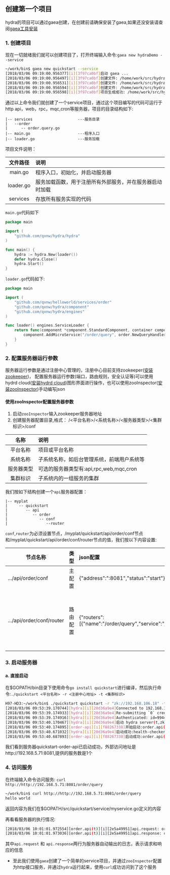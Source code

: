 ## 创建第一个项目
hydra的项目可以通过gaea创建，在创建前请确保安装了gaea,如果还没安装请查阅[gaea工具安装](https://github.com/qxnw/hydra/blob/master/quickstart/3.install_gaea.md)

### 1. 创建项目
现在一切就绪我们就可以创建项目了，打开终端输入命令:`gaea new hydraDemo --service`

```sh
~/work/bin$ gaea new quickstart --service
[2018/03/06 09:19:00.956377][i][3f97ca0bf]启动 gaea ...
[2018/03/06 09:19:00.956497][i][3f97ca0bf]创建文件: /home/work/src/hydraDemo/main.go 140
[2018/03/06 09:19:00.956531][i][3f97ca0bf]创建文件: /home/work/src/hydraDemo/loader.go 338
[2018/03/06 09:19:00.956594][i][3f97ca0bf]创建文件: /home/work/src/hydraDemo/services/order/order.query.go 518
[2018/03/06 09:19:00.956598][i][3f97ca0bf]项目生成成功: /home/work/src/hydraDemo
```

通过以上命令我们就创建了一个service项目，通过这个项目编写的代码可运行于http api，web，rpc，mqc,cron等服务器，项目的目录结构如下:
	
	
	|-- services                    ---服务目录
	|   --order
	|      -- order.query.go
	|-- main.go                     ---程序入口
	|-- loader.go                   ---服务加载

项目文件说明：

|  文件路径  |  说明   |
|:-------:|:-------|
|main.go|程序入口，初始化，并启动服务器|
|loader.go|服务加载函数，用于注册所有外部服务，并在服务器启动时加载|
|services|存放所有服务实现的代码|


`main.go`代码如下
```go
package main

import (
	"github.com/qxnw/hydra/hydra"
)

func main() {
	hydra := hydra.New(loader())
	defer hydra.Close()
	hydra.Start()
}

```
`loader.go`代码如下:
```go
package main

import (
	"github.com/qxnw/helloworld/services/order"
	"github.com/qxnw/hydra/component"
	"github.com/qxnw/hydra/engines"
)

func loader() engines.ServiceLoader {
	return func(component *component.StandardComponent, container component.IContainer) {
		component.AddMicroService("/order/query", order.NewQueryHandler)
	}
}

```


### 2. 配置服务器运行参数
服务器运行参数是通过注册中心管理的，注册中心目前支持zookeeper([安装zookeeper](https://github.com/qxnw/hydra/blob/master/quickstart/4.install_zk.md))，
配置服务器运行参数(端口，路由规则，安全认证等)可以使用hydrd cloud([安装hydrd cloud](https://github.com/qxnw/hydra/blob/master/quickstart/5.install_themis.md))图形界面进行操作，也可以使用zooInspector([安装zooInspector](https://issues.apache.org/jira/secure/attachment/12436620/ZooInspector.zip))手动编写json

####  使用zooInspector配置服务器参数
1. 启动`zooInspector`输入zookeeper服务器地址
2. 创建服务器配置目录,格式： /<平台名称>/<系统名称>/<服务器类型>/<集群标识>/conf

|名称|说明|
|:------:|:------|
|平台名称|项目或平台名称|
|系统名称|子系统名称，如后台管理系统，前端用户系统等|
|服务器类型|可选的服务器类型有:api,rpc,web,mqc,cron|
|集群标识|子系统内的一组服务的集群|

我们按如下结构创建一个`api`服务器配置：
   
	|-- myplat
	|     -- quickstart
	|        -- api
	|           -- order
	|              -- conf
	|                 --router

`conf`,`router`为必须设置节点，/myplat/quickstart/api/order/conf节点和/myplat/quickstart/api/order/conf/router节点的值，我们按以下内容设置:

|节点名称|类型|json配置|说明|
|------|:------:|:------|:-------|
|.../api/order/conf|主配置|{"address":":8081","status":"start"}|服务器状态为启动|
|.../api/order/conf/router|路由配置|{"routers":[{"name":"/order/query","service":"/order/query"}]}|`name`为外部请求地址，`service`为注册的服务名称|


### 3. 启动服务器
#### a. 直接启动
在$GOPATH/bin目录下使用命令`go install quickstart`进行编译，然后执行命令:`./quickstart <平台名称> -r <注册中心地址> -t <集群标识>`

```sh
H97-HD3:~/work/bin$ ./quickstart quickstart -r "zk://192.168.106.18" -t "t"
[2018/03/06 09:53:39.170744][hydra][i][20d36a9e4]Connected to 192.168.106.18:2181
[2018/03/06 09:53:39.174933][hydra][i][20d36a9e4]Re-submitting `0` credentials after reconnect
[2018/03/06 09:53:39.174916][hydra][i][20d36a9e4]Authenticated: id=99447815291405140, timeout=4000
[2018/03/06 09:53:40.170467][hydra][i][20d36a9e4]启动 hydra server(t,zk,v:)...
[2018/03/06 09:53:40.174895][order-api][i][f88267338]开始启动:order.api(t)
[2018/03/06 09:53:40.671032][hydra][i][20d36a9e4]启动成功:health-checker.api(addr:http://192.168.5.71:10160)
[2018/03/06 09:53:40.687893][order-api][i][f88267338]启动成功:order.api(t)(addr:http://192.168.5.71:8081,srvs:1)

```

我们看到服务器quickstart-order-api已启动成功，外部访问地址是http://192.168.5.71:8081,提供的服务数是1个


### 4. 访问服务
  在终端输入命令访问服务: `curl http://http://192.168.5.71:8081/order/query`
```sh
~/work/bin$ curl http://http://192.168.5.71:8081/order/query
hello world

```
返回内容为我们在$GOPATH/src/quickstart/service/myservice.go定义的内容

再看看服务器的执行情况:
```sh
[2018/03/06 10:01:01.972554][order.api(t)][i][2e5a49951]api.request: order GET /order/query from 127.0.0.1
[2018/03/06 10:01:01.973036][order.api(t)][i][2e5a49951]api.response: order GET /order/query 200  547.88µs

```
其中`api.request` 和 `api.response`两行为服务器自动输出的日志，表示请求和响应的信息

+ 至此我们使用`gaea`创建了一个简单的service项目，并通过`zooInspector`配置为http接口服务，并通过`hydra`运行起来，使用`curl`成功访问到了这个服务